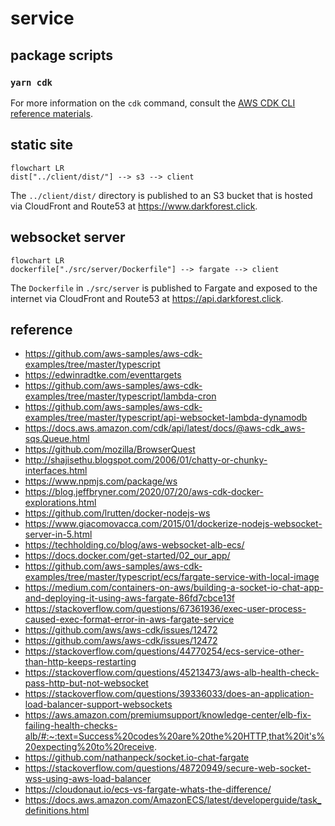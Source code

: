 # service

## package scripts

### `yarn cdk`

For more information on the `cdk` command, consult the [AWS CDK CLI reference materials](https://docs.aws.amazon.com/cdk/latest/guide/cli.html).

## static site

```mermaid
flowchart LR
dist["../client/dist/"] --> s3 --> client
```

The `../client/dist/` directory is published to an S3 bucket that is hosted via CloudFront and Route53 at https://www.darkforest.click.

## websocket server

```mermaid
flowchart LR
dockerfile["./src/server/Dockerfile"] --> fargate --> client
```

The `Dockerfile` in `./src/server` is published to Fargate and exposed to the internet via CloudFront and Route53 at https://api.darkforest.click.

## reference

- https://github.com/aws-samples/aws-cdk-examples/tree/master/typescript
- https://edwinradtke.com/eventtargets
- https://github.com/aws-samples/aws-cdk-examples/tree/master/typescript/lambda-cron
- https://github.com/aws-samples/aws-cdk-examples/tree/master/typescript/api-websocket-lambda-dynamodb
- https://docs.aws.amazon.com/cdk/api/latest/docs/@aws-cdk_aws-sqs.Queue.html
- https://github.com/mozilla/BrowserQuest
- http://shajisethu.blogspot.com/2006/01/chatty-or-chunky-interfaces.html
- https://www.npmjs.com/package/ws
- https://blog.jeffbryner.com/2020/07/20/aws-cdk-docker-explorations.html
- https://github.com/lrutten/docker-nodejs-ws
- https://www.giacomovacca.com/2015/01/dockerize-nodejs-websocket-server-in-5.html
- https://techholding.co/blog/aws-websocket-alb-ecs/
- https://docs.docker.com/get-started/02_our_app/
- https://github.com/aws-samples/aws-cdk-examples/tree/master/typescript/ecs/fargate-service-with-local-image
- https://medium.com/containers-on-aws/building-a-socket-io-chat-app-and-deploying-it-using-aws-fargate-86fd7cbce13f
- https://stackoverflow.com/questions/67361936/exec-user-process-caused-exec-format-error-in-aws-fargate-service
- https://github.com/aws/aws-cdk/issues/12472
- https://github.com/aws/aws-cdk/issues/12472
- https://stackoverflow.com/questions/44770254/ecs-service-other-than-http-keeps-restarting
- https://stackoverflow.com/questions/45213473/aws-alb-health-check-pass-http-but-not-websocket
- https://stackoverflow.com/questions/39336033/does-an-application-load-balancer-support-websockets
- https://aws.amazon.com/premiumsupport/knowledge-center/elb-fix-failing-health-checks-alb/#:~:text=Success%20codes%20are%20the%20HTTP,that%20it's%20expecting%20to%20receive.
- https://github.com/nathanpeck/socket.io-chat-fargate
- https://stackoverflow.com/questions/48720949/secure-web-socket-wss-using-aws-load-balancer
- https://cloudonaut.io/ecs-vs-fargate-whats-the-difference/
- https://docs.aws.amazon.com/AmazonECS/latest/developerguide/task_definitions.html
